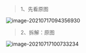 > 1、先看原图

![image-20210717094356930](https://gitee.com/sheep-are-flying-in-the-sky/my-picture/raw/master/picture9/image-20210717094356930.png)



> 2、拆解：原图

![image-20210717100733234](https://gitee.com/sheep-are-flying-in-the-sky/my-picture/raw/master/picture9/image-20210717100733234.png)